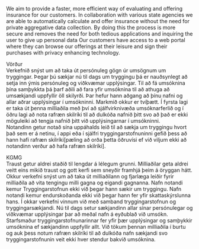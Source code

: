 We aim to provide a faster, more efficient way of evaluating and offering insurance for our customers. 
In collaboration with various state agencies we are able to automatically calculate and offer insurance without the need for private aggregative data collection. By doing this the process is more secure and removes the need for both tedious applications and inquiring the user to give up personal data
Our customers have access to a web portal where they can browse our offerings at their leisure and sign their purchases with privacy enhancing technology.


Vörður  
Verkefnið snýst um að taka út persónuleg gögn úr umsögnum um tryggingar. Þegar þú sækjar nú til dags um tryggingu þá er nauðsynlegt að setja inn ýmis persónuleg og viðkvæmar upplýsingar. Til að fá umsóknina þína samþykkta þá þarf aðili að fara yfir umsóknina til að athuga að umsækjandi uppfyllir öll skilyrði. Þar hefur hann aðgang að þínu nafni og allar aðrar upplýsingar í umsókninni. Markmið okkur er tvíþætt. Í fyrsta lagi er taka út þenna milliaðila með því að sjálfvirknivæða umsóknarferlið og í öðru lagi að nota rafræn skilríki til að dulkóða nafnið þitt svo að það er ekki möguleiki að tengja nafnið þitt við upplýsingarnar í umsókninni.  
Notandinn getur notað sína uppáhalds leið til að sækja um tryggingu hvort það sem er á netinu, í appi eða í sjálfri tryggingarstofnuninni gefið þess að hann hafi rafræn skilríki[pæling að orða þetta öðruvísi ef við viljum ekki að notandinn verður að hafa rafræn skilríki]. 

KGMG  
Traust getur aldrei staðið til lengdar á lélegum grunni. Milliaðilar geta aldrei veitt eins mikið traust og gott kerfi sem sneyðir framhjá þeim á öryggan hátt. Okkur verkefni snýst um að taka út milliaðilann og fjarlæga leiðir fyrir milliaðila að vita tengingu milli gagna og eigandi gagnanna. Nafn notandi kemur Tryggingarstofnun ekki við þegar hann sækir um tryggingu. Nafn notandi kemur endurskoðanda ekki við þegar hann fer yfir skattaskýrslunna hans. Í okkar verkefni vinnum við með samband tryggingarstofnun og tryggingarsækjandi. Nú til dags setur sækjandinn allar sínar persónulegar og viðkvæmar upplýsingar þar að meðal nafn á eyðublað við umsókn. Starfsmaður tryggingarstofnunarinnar fer yfir þær upplýsingar og samþykkir umsóknina ef sækjandinn uppfyllir allt. Við tökum þennan milliaðila í burtu og auk þess notum rafræn skilríki til að dulkóða nafn sækjandi svo tryggingarstofnunin veit ekki hver stendur bakvið umsóknina.
